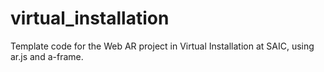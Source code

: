 # virtual_installation
Template code for the Web AR project in Virtual Installation at SAIC, using ar.js and a-frame.
